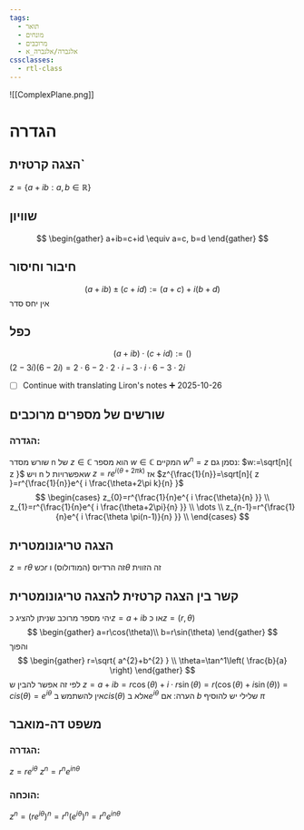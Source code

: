 ```yaml
---
tags:
  - תואר
  - מונחים
  - מרוכבים
  - אלגברה/אלגברה_א
cssclasses:
  - rtl-class
---
```

![[ComplexPlane.png]]
# הגדרה
## הצגה קרטזית`
$z=\left\{ a+ib:a,b\in \mathbb{R} \right\}$
## שוויון
$$
\begin{gather}
a+ib=c+id \equiv a=c, b=d
\end{gather}
$$
## חיבור וחיסור
$$(a+ib)\pm(c+id):=(a+c)+i(b+d)$$
אין יחס סדר
## כפל
$$\left( a+ib \right) \cdot \left( c+id \right) :=()$$
$(2-3i)(6-2i)=2\cdot 6-2 \cdot 2 \cdot i -3  \cdot i \cdot 6 -3\cdot 2i$

- [ ] Continue with translating Liron's notes ➕ 2025-10-26
## שורשים של מספרים מרוכבים
### הגדרה:
שורש מסדר n של $z\in \mathbb{C}$ הוא מספר $w\in \mathbb{C}$ המקיים $w^n=z$
נסמן גם: $w:=\sqrt[n]{ z }$
ויש n אפשרויות ל$w$
$z=re^{ i(\theta+2\pi k) }$ אז $z^{\frac{1}{n}}=\sqrt[n]{ z }=r^{\frac{1}{n}}e^{ i \frac{\theta+2\pi k}{n} }$
$$
\begin{cases}
z_{0}=r^{\frac{1}{n}e^{ i \frac{\theta}{n} }} \\
z_{1}=r^{\frac{1}{n}e^{ i \frac{\theta+2\pi}{n} }} \\
\dots \\
z_{n-1}=r^{\frac{1}{n}e^{ i \frac{\theta \pi(n-1)}{n} }} \\
\end{cases}
$$
## הצגה טריגונומטרית

$z=r\theta$ כש$r$ זה הרדיוס (המודולוס) ו$\theta$ זה הזווית
## קשר בין הצגה קרטזית להצגה טריגונומטרית
יהי מספר מרוכב שניתן להציג כ$z=a+ib$ או כ$z=(r,\theta)$
$$
\begin{gather}
a=r\cos(\theta)\\
b=r\sin(\theta)
\end{gather}
$$
והפוך
$$
\begin{gather}
r=\sqrt{ a^{2}+b^{2} } \\
\theta=\tan^1\left( \frac{b}{a} \right)
\end{gather}
$$
לפי זה אפשר להבין ש
$z=a+ib=r\cos \left( \theta \right)+i\cdot r\sin \left( \theta \right)=r\left( \cos \left( \theta \right)+i\sin \left( \theta \right) \right)=cis(\theta)=e^{i\theta}$
אין להשתמש ב$cis\left( \theta \right)$ אלא ב$e^{i\theta}$
הערה: אם $b$ שלילי יש להוסיף $\pi$


## משפט דה-מואבר
### הגדרה:
$z=re^{i\theta}$
$z^n=r^ne^{i n \theta}$
### הוכחה:

$z^n=(re^{i\theta})^n=r^n(e^{i\theta})^n=r^n
e^{i n \theta}$